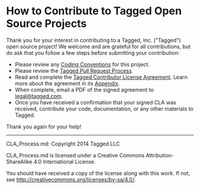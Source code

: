 # How to Contribute to Tagged Open Source Projects

Thank you for your interest in contributing to a Tagged, Inc. ("Tagged") open source project! We welcome and are grateful for all contributions, but do ask that you follow a few steps before submitting your contribution:

* Please review any [Coding Conventions](doc/coding.md) for this project.
* Please review the [Tagged Pull Request Process](doc/pull_requests.md).
* Read and complete the [Tagged Contributor License Agreement](./CLA.md). Learn more about the agreement in its [Appendix](./CLA-appendix.md).
* When complete, email a PDF of the signed agreement to [legal@tagged.com](mailto:legal@tagged.com).
* Once you have received a confirmation that your signed CLA was received, contribute your code, documentation, or any other materials to Tagged.

Thank you again for your help!

-----

CLA_Process.md: Copyright 2014 Tagged LLC

CLA_Process.md is licensed under a Creative Commons Attribution-ShareAlike 4.0 International License.

You should have received a copy of the license along with this work. If not, see <http://creativecommons.org/licenses/by-sa/4.0/>.
